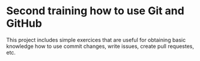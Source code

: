 # Second training how to use Git and GitHub
This project includes simple exercices that are useful for obtaining basic knowledge how to use commit changes, write issues, create pull requestes, etc.
